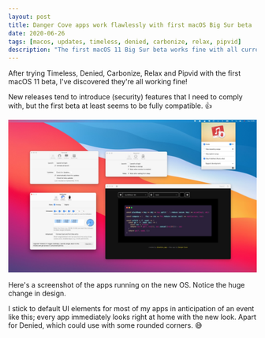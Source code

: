 ```yaml
---
layout: post
title: Danger Cove apps work flawlessly with first macOS Big Sur beta 
date: 2020-06-26
tags: [macos, updates, timeless, denied, carbonize, relax, pipvid]
description: "The first macOS 11 Big Sur beta works fine with all current Danger Cove apps."
---
```


After trying Timeless, Denied, Carbonize, Relax and Pipvid with the first macOS 11 beta, I've discovered they're all working fine!

New releases tend to introduce (security) features that I need to comply with, but the first beta at least seems to be fully compatible. 👍

![A screenshot of every app running macOS 11 Big Sur beta 1](/assets/img/news/bigsur-apps-running.jpg)

Here's a screenshot of the apps running on the new OS. Notice the huge change in design.

I stick to default UI elements for most of my apps in anticipation of an event like this; every app immediately looks right at home with the new look. Apart for Denied, which could use with some rounded corners. 😅
